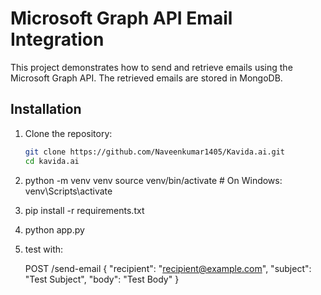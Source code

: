 # Microsoft Graph API Email Integration

This project demonstrates how to send and retrieve emails using the Microsoft Graph API. The retrieved emails are stored in MongoDB.

## Installation

1. Clone the repository:
   ```bash
   git clone https://github.com/Naveenkumar1405/Kavida.ai.git
   cd kavida.ai

2.
    python -m venv venv
    source venv/bin/activate  # On Windows: venv\Scripts\activate
3.  pip install -r requirements.txt

4. python app.py

5. test with: 

    POST /send-email
{
    "recipient": "recipient@example.com",
    "subject": "Test Subject",
    "body": "Test Body"
}
